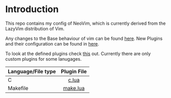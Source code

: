 # Introduction
This repo contains my config of NeoVim, which is currently derived from
the LazyVim distribution of Vim.

Any changes to the Base behaviour of vim can be found [here](/lua/config).
New Plugins and their configuration can be found in [here](/lua/plugins).

To look at the defined plugins check [this](/plugins) out.
Currently there are only custom plugins for some lanugages.

| Language/File type | Plugin File |
|:---------|:-----------:|
| C        | [c.lua](/plugins/c.lua)|
| Makefile | [make.lua](/plugins/make.lua)|

